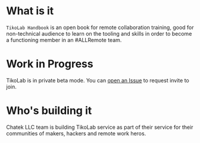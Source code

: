 # What is it
`TikoLab Handbook` is an open book for remote collaboration training, good for non-technical audience to learn on the tooling and skills in order to become a functioning member in an #ALLRemote team.

# Work in Progress 

TikoLab is in private beta mode. You can [open an Issue](https://github.com/tikolab/handbook/issues/new/choose) to request invite to join.

# Who's building it

Chatek LLC team is building TikoLab service as part of their service for their communities of makers, hackers and remote work heros.

